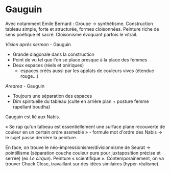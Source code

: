 # Gauguin

Avec notamment Emile Bernard : Groupe → synthétisme. Construction tableau simple, forte et structurée, formes cloisonnées. Peinture riche de sens poétique et sacré. Cloisonisme évoquant parfois le vitrail.

*Vision après sermon* - Gauguin
- Grande diagonale dans la construction
- Point de vu tel que l'on se place presque à la place des femmes
- Deux espaces (réels et oniriques)
  - espaces créés aussi par les applats de couleurs vives (étendue rouge...)

*Arearea* - Gauguin
- Toujours une séparation des espaces
- Dim spirituelle du tableau (culte en arrière plan + posture femme rapellant boudha)

Gauguin est lié aux Nabis.

« Se rap qu'un talbeau est essentiellement une surface plane recouverte de couleur en un certain ordre assmeblé » - formule mot d'ordre des Nabis → le sujet passe derrière la peinture.

En face, on trouve le néo-impressionisme/divisionnisme de Seurat → pointillisme (séparation couche couleur pure pour juxtaposition précise et serrée) (ex *Le cirque*). Peinture « scientifique ». Contemporainement, on va trouver Chuck Close, travaillant sur des idées similaires (hyper-réalisme).


